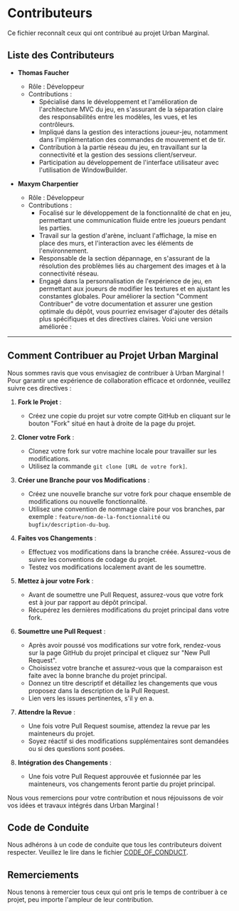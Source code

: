 # Contributeurs

Ce fichier reconnaît ceux qui ont contribué au projet Urban Marginal.

## Liste des Contributeurs

- **Thomas Faucher**
  - Rôle : Développeur
  - Contributions : 
    - Spécialisé dans le développement et l'amélioration de l'architecture MVC du jeu, en s'assurant de la séparation claire des responsabilités entre les modèles, les vues, et les contrôleurs.
    - Impliqué dans la gestion des interactions joueur-jeu, notamment dans l'implémentation des commandes de mouvement et de tir.
    - Contribution à la partie réseau du jeu, en travaillant sur la connectivité et la gestion des sessions client/serveur.
    - Participation au développement de l'interface utilisateur avec l'utilisation de WindowBuilder.

- **Maxym Charpentier**
  - Rôle : Développeur
  - Contributions : 
    - Focalisé sur le développement de la fonctionnalité de chat en jeu, permettant une communication fluide entre les joueurs pendant les parties.
    - Travail sur la gestion d'arène, incluant l'affichage, la mise en place des murs, et l'interaction avec les éléments de l'environnement.
    - Responsable de la section dépannage, en s'assurant de la résolution des problèmes liés au chargement des images et à la connectivité réseau.
    - Engagé dans la personnalisation de l'expérience de jeu, en permettant aux joueurs de modifier les textures et en ajustant les constantes globales.
Pour améliorer la section "Comment Contribuer" de votre documentation et assurer une gestion optimale du dépôt, vous pourriez envisager d'ajouter des détails plus spécifiques et des directives claires. Voici une version améliorée :

---

## Comment Contribuer au Projet Urban Marginal

Nous sommes ravis que vous envisagiez de contribuer à Urban Marginal ! Pour garantir une expérience de collaboration efficace et ordonnée, veuillez suivre ces directives :

1. **Fork le Projet** :
   - Créez une copie du projet sur votre compte GitHub en cliquant sur le bouton "Fork" situé en haut à droite de la page du projet.

2. **Cloner votre Fork** :
   - Clonez votre fork sur votre machine locale pour travailler sur les modifications.
   - Utilisez la commande `git clone [URL de votre fork]`.

3. **Créer une Branche pour vos Modifications** :
   - Créez une nouvelle branche sur votre fork pour chaque ensemble de modifications ou nouvelle fonctionnalité.
   - Utilisez une convention de nommage claire pour vos branches, par exemple : `feature/nom-de-la-fonctionnalité` ou `bugfix/description-du-bug`.

4. **Faites vos Changements** :
   - Effectuez vos modifications dans la branche créée. Assurez-vous de suivre les conventions de codage du projet.
   - Testez vos modifications localement avant de les soumettre.

5. **Mettez à jour votre Fork** :
   - Avant de soumettre une Pull Request, assurez-vous que votre fork est à jour par rapport au dépôt principal.
   - Récupérez les dernières modifications du projet principal dans votre fork.

6. **Soumettre une Pull Request** :
   - Après avoir poussé vos modifications sur votre fork, rendez-vous sur la page GitHub du projet principal et cliquez sur "New Pull Request".
   - Choisissez votre branche et assurez-vous que la comparaison est faite avec la bonne branche du projet principal.
   - Donnez un titre descriptif et détaillez les changements que vous proposez dans la description de la Pull Request.
   - Lien vers les issues pertinentes, s'il y en a.

7. **Attendre la Revue** :
   - Une fois votre Pull Request soumise, attendez la revue par les mainteneurs du projet.
   - Soyez réactif si des modifications supplémentaires sont demandées ou si des questions sont posées.

8. **Intégration des Changements** :
   - Une fois votre Pull Request approuvée et fusionnée par les mainteneurs, vos changements feront partie du projet principal.

Nous vous remercions pour votre contribution et nous réjouissons de voir vos idées et travaux intégrés dans Urban Marginal !


## Code de Conduite

Nous adhérons à un code de conduite que tous les contributeurs doivent respecter. Veuillez le lire dans le fichier [CODE_OF_CONDUCT](CODE_OF_CONDUCT.md).

## Remerciements

Nous tenons à remercier tous ceux qui ont pris le temps de contribuer à ce projet, peu importe l'ampleur de leur contribution.

